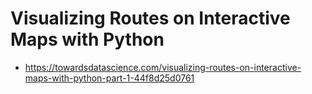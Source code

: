 # Visualizing Routes on Interactive Maps with Python

* https://towardsdatascience.com/visualizing-routes-on-interactive-maps-with-python-part-1-44f8d25d0761
